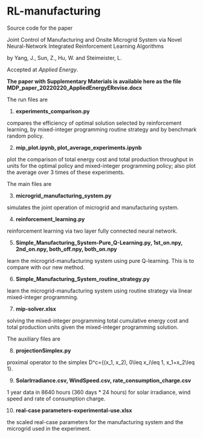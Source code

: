 # RL-manufacturing
Source code for the paper 

Joint Control of Manufacturing and Onsite Microgrid System via Novel Neural-Network Integrated Reinforcement Learning Algorithms

by Yang, J., Sun, Z., Hu, W. and Steimeister, L.

Accepted at <i>Applied Energy</i>.

<b>The paper with Supplementary Materials is available here as the file MDP_paper_20220220_AppliedEnergyERevise.docx</b>

The run files are 

1. <b>experiments_comparison.py</b>

  compares the efficiency of optimal solution selected by reinforcement learning, by mixed-integer programming routine          strategy and by benchmark random policy.
  
2. <b>mip_plot.ipynb, plot_average_experiments.ipynb</b>

  plot the comparison of total energy cost and total production throughput in units for the optimal policy and mixed-integer programming policy; also plot the average over 3 times of these experiments.


The main files are

3. <b>microgrid_manufacturing_system.py</b>

  simulates the joint operation of microgrid and manufacturing system.

4. <b>reinforcement_learning.py</b>

  reinforcement learning via two layer fully connected neural network. 

5. <b>Simple_Manufacturing_System-Pure_Q-Learning.py, 1st_on.npy, 2nd_on.npy, both_off.npy, both_on.npy</b>

  learn the microgrid-manufacturing system using pure Q-learning. This is to compare with our new method.

6. <b>Simple_Manufacturing_System_routine_strategy.py</b>

  learn the microgrid-manufacturing system using routine strategy via linear mixed-integer programming.
  
7. <b>mip-solver.xlsx</b>

  solving the mixed-integer programming total cumulative energy cost and total production units given the mixed-integer programming solution.


The auxiliary files are

8. <b>projectionSimplex.py</b>

  proximal operator to the simplex D^c={(x_1, x_2), 0\leq x_i\leq 1, x_1+x_2\leq 1}.

9. <b>SolarIrradiance.csv, WindSpeed.csv, rate_consumption_charge.csv</b>

  1 year data in 8640 hours (360 days * 24 hours) for solar irradiance, wind speed and rate of consumption charge.

10. <b>real-case parameters-experimental-use.xlsx</b>
  
  the scaled real-case parameters for the manufacturing system and the microgrid used in the experiment.
